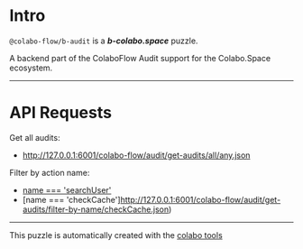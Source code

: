 # Intro

`@colabo-flow/b-audit` is a ***b-colabo.space*** puzzle.

A backend part of the ColaboFlow Audit support for the Colabo.Space ecosystem.

-----

# API Requests

Get all audits:

+ http://127.0.0.1:6001/colabo-flow/audit/get-audits/all/any.json

Filter by action name:

+ [name === 'searchUser'](http://127.0.0.1:6001/colabo-flow/audit/get-audits/filter-by-name/searchUser.json)
+ [name === 'checkCache']http://127.0.0.1:6001/colabo-flow/audit/get-audits/filter-by-name/checkCache.json)

-----

This puzzle is automatically created with the [colabo tools](https://www.npmjs.com/package/@colabo/cli)